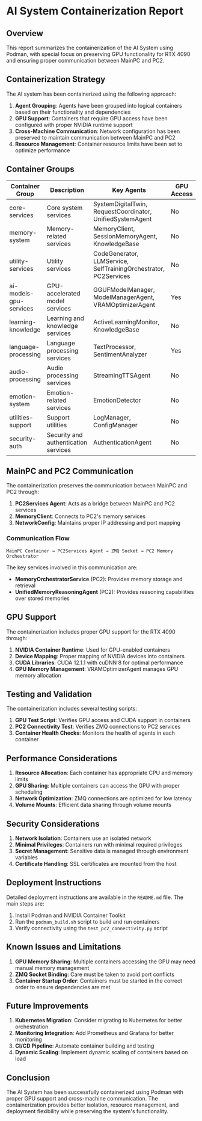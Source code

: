 # AI System Containerization Report

## Overview

This report summarizes the containerization of the AI System using Podman, with special focus on preserving GPU functionality for RTX 4090 and ensuring proper communication between MainPC and PC2.

## Containerization Strategy

The AI system has been containerized using the following approach:

1. **Agent Grouping**: Agents have been grouped into logical containers based on their functionality and dependencies
2. **GPU Support**: Containers that require GPU access have been configured with proper NVIDIA runtime support
3. **Cross-Machine Communication**: Network configuration has been preserved to maintain communication between MainPC and PC2
4. **Resource Management**: Container resource limits have been set to optimize performance

## Container Groups

| Container Group | Description | Key Agents | GPU Access |
|----------------|-------------|------------|------------|
| core-services | Core system services | SystemDigitalTwin, RequestCoordinator, UnifiedSystemAgent | No |
| memory-system | Memory-related services | MemoryClient, SessionMemoryAgent, KnowledgeBase | No |
| utility-services | Utility services | CodeGenerator, LLMService, SelfTrainingOrchestrator, PC2Services | No |
| ai-models-gpu-services | GPU-accelerated model services | GGUFModelManager, ModelManagerAgent, VRAMOptimizerAgent | Yes |
| learning-knowledge | Learning and knowledge services | ActiveLearningMonitor, KnowledgeBase | No |
| language-processing | Language processing services | TextProcessor, SentimentAnalyzer | Yes |
| audio-processing | Audio processing services | StreamingTTSAgent | No |
| emotion-system | Emotion-related services | EmotionDetector | No |
| utilities-support | Support utilities | LogManager, ConfigManager | No |
| security-auth | Security and authentication services | AuthenticationAgent | No |

## MainPC and PC2 Communication

The containerization preserves the communication between MainPC and PC2 through:

1. **PC2Services Agent**: Acts as a bridge between MainPC and PC2 services
2. **MemoryClient**: Connects to PC2's memory services
3. **NetworkConfig**: Maintains proper IP addressing and port mapping

### Communication Flow

```
MainPC Container → PC2Services Agent → ZMQ Socket → PC2 Memory Orchestrator
```

The key services involved in this communication are:

- **MemoryOrchestratorService** (PC2): Provides memory storage and retrieval
- **UnifiedMemoryReasoningAgent** (PC2): Provides reasoning capabilities over stored memories

## GPU Support

The containerization includes proper GPU support for the RTX 4090 through:

1. **NVIDIA Container Runtime**: Used for GPU-enabled containers
2. **Device Mapping**: Proper mapping of NVIDIA devices into containers
3. **CUDA Libraries**: CUDA 12.1.1 with cuDNN 8 for optimal performance
4. **GPU Memory Management**: VRAMOptimizerAgent manages GPU memory allocation

## Testing and Validation

The containerization includes several testing scripts:

1. **GPU Test Script**: Verifies GPU access and CUDA support in containers
2. **PC2 Connectivity Test**: Verifies ZMQ connections to PC2 services
3. **Container Health Checks**: Monitors the health of agents in each container

## Performance Considerations

1. **Resource Allocation**: Each container has appropriate CPU and memory limits
2. **GPU Sharing**: Multiple containers can access the GPU with proper scheduling
3. **Network Optimization**: ZMQ connections are optimized for low latency
4. **Volume Mounts**: Efficient data sharing through volume mounts

## Security Considerations

1. **Network Isolation**: Containers use an isolated network
2. **Minimal Privileges**: Containers run with minimal required privileges
3. **Secret Management**: Sensitive data is managed through environment variables
4. **Certificate Handling**: SSL certificates are mounted from the host

## Deployment Instructions

Detailed deployment instructions are available in the `README.md` file. The main steps are:

1. Install Podman and NVIDIA Container Toolkit
2. Run the `podman_build.sh` script to build and run containers
3. Verify connectivity using the `test_pc2_connectivity.py` script

## Known Issues and Limitations

1. **GPU Memory Sharing**: Multiple containers accessing the GPU may need manual memory management
2. **ZMQ Socket Binding**: Care must be taken to avoid port conflicts
3. **Container Startup Order**: Containers must be started in the correct order to ensure dependencies are met

## Future Improvements

1. **Kubernetes Migration**: Consider migrating to Kubernetes for better orchestration
2. **Monitoring Integration**: Add Prometheus and Grafana for better monitoring
3. **CI/CD Pipeline**: Automate container building and testing
4. **Dynamic Scaling**: Implement dynamic scaling of containers based on load

## Conclusion

The AI System has been successfully containerized using Podman with proper GPU support and cross-machine communication. The containerization provides better isolation, resource management, and deployment flexibility while preserving the system's functionality. 
